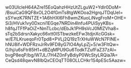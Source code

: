 w03UIcleH64AZre15EoQahzHHzUtZLguW2+Ydlr0DoM=
/BsuiCaG9QF8xOL2O4fGmTs8tgWKOoa2HgrqJTDqUeI=
sSYwzK7RNTZE+1A6hHXI6Fh8wmZKuoLiNvgFroM+OHE=
Si3/HVuk1vy0Dxcni1EGqe7NRDin4Infu4PUiSyyKBs=
h8fqJTFfPaOiZ+NmTLcbc/dEbJk1PH9sVcJ0MIZVha8=
sTq2bSdrsnXakyc66xtt0lSTbwzkeEFw3tdjnXcGGsk=
w/E7lLKrueqoFr0Tpd8+PVLj2Q19zTrXHuWWcN7FINE=
hNU8if+WDFRzvJrRv9FD8yG7lO4AyLpZj+5/w3FItQw=
G/hj/u6sFtr85H1+dBZqMPU9Gu6TodkTZufFaZ37zAI=
bvgP8eqP/bg/W7JL/7H4Z0nFyBdiyP0WcStyLRQia7A=
CeQsd48qwvN8IbQxCEOqTT08OLLCHkr1S4pESc5Aazw=
